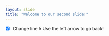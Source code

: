 ```yaml
---
layout: slide
title: "Welcome to our second slide!"
---
```

- [x] Change line 5
Use the left arrow to go back!
